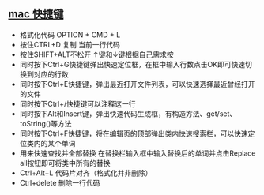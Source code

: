 
## [mac 快捷键](https://blog.csdn.net/Life_s/article/details/104304667)
  - 格式化代码 OPTION + CMD + L
  - 按住CTRL+D 复制 当前一行代码
  - 按住SHIFT+ALT不松开 ↑键和↓键根据自己需求按
  - 同时按下Ctrl+G快捷键弹出快速定位框，在框中输入行数点击OK即可快速切换到对应的行数
  - 同时按下Ctrl+E快捷键，弹出最近打开文件列表，可以快速选择最近曾经打开的文件
  - 同时按下Ctrl+/快捷键可以注释这一行
  - 同时按下Alt和Insert键，弹出快速代码生成框，有构造方法、get/set、toString()等方法
  - 同时按下Ctrl+F快捷键，将在编辑页的顶部弹出类内快速搜索栏，可以快速定位类内的某个单词
  - 用来快速查找并全部替换
    在替换栏输入框中输入替换后的单词并点击Replace all按钮即可将类中所有的替换
  - Ctrl+Alt+L 代码片对齐（格式化并非删除）
  - Ctrl+delete 删除一行代码